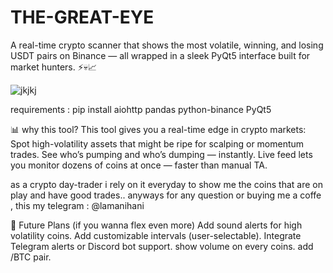 # THE-GREAT-EYE
A real-time crypto scanner that shows the most volatile, winning, and losing USDT pairs on Binance — all wrapped in a sleek PyQt5 interface built for market hunters. ⚡💀📈

![jkjkj](https://github.com/user-attachments/assets/b7705e04-de1a-4d91-8319-6c5eb7c61ccc)

requirements : pip install aiohttp pandas python-binance PyQt5

📊 why this tool? 
This tool gives you a real-time edge in crypto markets:
    Spot high-volatility assets that might be ripe for scalping or momentum trades.
    See who’s pumping and who’s dumping — instantly.
    Live feed lets you monitor dozens of coins at once — faster than manual TA.

as a crypto day-trader i rely on it everyday to show me the coins that are on play and have good trades..
anyways for any question or buying me a coffe , this my telegram : @lamanihani

🧠 Future Plans (if you wanna flex even more)
Add sound alerts for high volatility coins.
Add customizable intervals (user-selectable).
Integrate Telegram alerts or Discord bot support.
show volume on every coins.
add /BTC pair.

